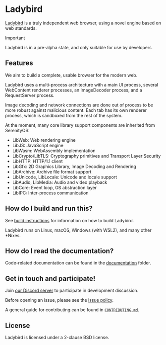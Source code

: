 # Ladybird

[Ladybird](https://ladybird.dev) is a truly independent web browser, using a novel engine based on web standards.

> [!IMPORTANT]
> Ladybird is in a pre-alpha state, and only suitable for use by developers
>

## Features

We aim to build a complete, usable browser for the modern web.

Ladybird uses a multi-process architecture with a main UI process, several WebContent renderer processes,
an ImageDecoder process, and a RequestServer process.

Image decoding and network connections are done out of process to be more robust against malicious content.
Each tab has its own renderer process, which is sandboxed from the rest of the system.

At the moment, many core library support components are inherited from SerenityOS:

- LibWeb: Web rendering engine
- LibJS: JavaScript engine
- LibWasm: WebAssembly implementation
- LibCrypto/LibTLS: Cryptography primitives and Transport Layer Security
- LibHTTP: HTTP/1.1 client
- LibGfx: 2D Graphics Library, Image Decoding and Rendering
- LibArchive: Archive file format support
- LibUnicode, LibLocale: Unicode and locale support
- LibAudio, LibMedia: Audio and video playback
- LibCore: Event loop, OS abstraction layer
- LibIPC: Inter-process communication

## How do I build and run this?

See [build instructions](Documentation/BuildInstructionsLadybird.md) for information on how to build Ladybird.

Ladybird runs on Linux, macOS, Windows (with WSL2), and many other \*Nixes.

## How do I read the documentation?

Code-related documentation can be found in the [documentation](Documentation/) folder.

## Get in touch and participate!

Join [our Discord server](https://discord.gg/nvfjVJ4Svh) to participate in development discussion.

Before opening an issue, please see the [issue policy](CONTRIBUTING.md#issue-policy).

A general guide for contributing can be found in [`CONTRIBUTING.md`](CONTRIBUTING.md).

## License

Ladybird is licensed under a 2-clause BSD license.
